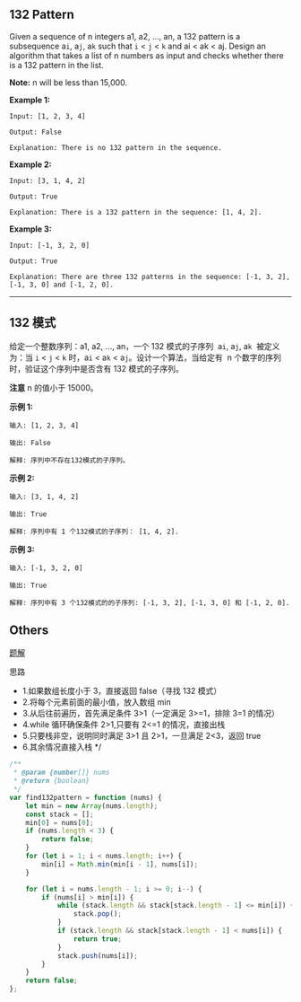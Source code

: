 ## 132 Pattern

Given a sequence of n integers a1, a2, ..., an, a 132 pattern is a subsequence a`i`, a`j`, a`k` such that `i` < `j` < `k` and ai < ak < aj. Design an algorithm that takes a list of n numbers as input and checks whether there is a 132 pattern in the list.

**Note:** n will be less than 15,000.

**Example 1:**

    Input: [1, 2, 3, 4]

    Output: False

    Explanation: There is no 132 pattern in the sequence.

**Example 2:**

    Input: [3, 1, 4, 2]

    Output: True

    Explanation: There is a 132 pattern in the sequence: [1, 4, 2].

**Example 3:**

    Input: [-1, 3, 2, 0]

    Output: True

    Explanation: There are three 132 patterns in the sequence: [-1, 3, 2], [-1, 3, 0] and [-1, 2, 0].

---

## 132 模式

给定一个整数序列：a1, a2, ..., an，一个 132 模式的子序列  a`i`, a`j`, a`k`  被定义为：当 `i` < `j` < `k` 时，a`i` < a`k` < a`j`。设计一个算法，当给定有  n 个数字的序列时，验证这个序列中是否含有 132 模式的子序列。

**注意** n 的值小于 15000。

**示例 1:**

    输入: [1, 2, 3, 4]

    输出: False

    解释: 序列中不存在132模式的子序列。

**示例 2:**

    输入: [3, 1, 4, 2]

    输出: True

    解释: 序列中有 1 个132模式的子序列： [1, 4, 2].

**示例 3:**

    输入: [-1, 3, 2, 0]

    输出: True

    解释: 序列中有 3 个132模式的的子序列: [-1, 3, 2], [-1, 3, 0] 和 [-1, 2, 0].

## Others

[题解](https://leetcode-cn.com/problems/132-pattern/solution/132mo-shi-by-leetcode-2/)

思路

-   1.如果数组长度小于 3，直接返回 false（寻找 132 模式）
-   2.将每个元素前面的最小值，放入数组 min
-   3.从后往前遍历，首先满足条件 3>1（一定满足 3>=1，排除 3=1 的情况）
-   4.while 循环确保条件 2>1,只要有 2<=1 的情况，直接出栈
-   5.只要栈非空，说明同时满足 3>1 且 2>1，一旦满足 2<3，返回 true
-   6.其余情况直接入栈 \*/

```javascript
/**
 * @param {number[]} nums
 * @return {boolean}
 */
var find132pattern = function (nums) {
    let min = new Array(nums.length);
    const stack = [];
    min[0] = nums[0];
    if (nums.length < 3) {
        return false;
    }
    for (let i = 1; i < nums.length; i++) {
        min[i] = Math.min(min[i - 1], nums[i]);
    }

    for (let i = nums.length - 1; i >= 0; i--) {
        if (nums[i] > min[i]) {
            while (stack.length && stack[stack.length - 1] <= min[i]) {
                stack.pop();
            }
            if (stack.length && stack[stack.length - 1] < nums[i]) {
                return true;
            }
            stack.push(nums[i]);
        }
    }
    return false;
};
```
